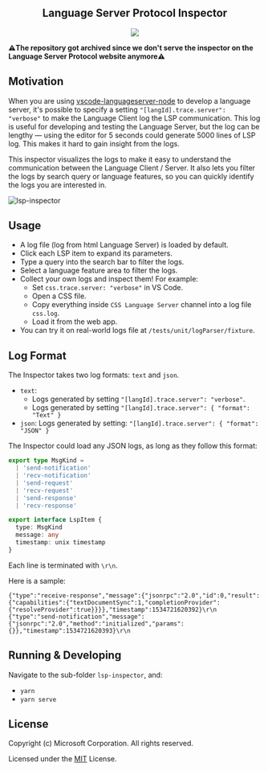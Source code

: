 <p>
  <h2 align="center">Language Server Protocol Inspector</h2>
</p>

<p align="center">
  <a href="https://travis-ci.org/Microsoft/language-server-protocol-inspector">
    <img src="https://img.shields.io/travis/Microsoft/language-server-protocol-inspector.svg?style=flat-square">
  </a>
</p>

**⚠️The repository got archived since we don't serve the inspector on the Language Server Protocol website anymore⚠️**


## Motivation

When you are using [vscode-languageserver-node](https://github.com/Microsoft/vscode-languageserver-node) to develop a language server, it's possible to specify a setting `"[langId].trace.server": "verbose"` to make the Language Client log the LSP communication. This log is useful for developing and testing the Language Server, but the log can be lengthy — using the editor for 5 seconds could generate 5000 lines of LSP log. This makes it hard to gain insight from the logs.

This inspector visualizes the logs to make it easy to understand the communication between the Language Client / Server. It also lets you filter the logs by search query or language features, so you can quickly identify the logs you are interested in.

![lsp-inspector](https://user-images.githubusercontent.com/4033249/41323525-ba73697a-6e63-11e8-92a3-c655b34126f6.gif)

## Usage

- A log file (log from html Language Server) is loaded by default.
- Click each LSP item to expand its parameters.
- Type a query into the search bar to filter the logs.
- Select a language feature area to filter the logs.
- Collect your own logs and inspect them! For example:
  - Set `css.trace.server: "verbose"` in VS Code.
  - Open a CSS file.
  - Copy everything inside `CSS Language Server` channel into a log file `css.log`.
  - Load it from the web app.
- You can try it on real-world logs file at `/tests/unit/logParser/fixture`.

## Log Format

The Inspector takes two log formats: `text` and `json`.

- `text`:
  - Logs generated by setting `"[langId].trace.server": "verbose"`.
  - Logs generated by setting `"[langId].trace.server": { "format": "Text" }`
- `json`: Logs generated by setting: `"[langId].trace.server": { "format": "JSON" }`

The Inspector could load any JSON logs, as long as they follow this format:

```ts
export type MsgKind =
  | 'send-notification'
  | 'recv-notification'
  | 'send-request'
  | 'recv-request'
  | 'send-response'
  | 'recv-response'

export interface LspItem {
  type: MsgKind
  message: any
  timestamp: unix timestamp
}

```

Each line is terminated with `\r\n`.

Here is a sample:

```
{"type":"receive-response","message":{"jsonrpc":"2.0","id":0,"result":{"capabilities":{"textDocumentSync":1,"completionProvider":{"resolveProvider":true}}}},"timestamp":1534721620392}\r\n
{"type":"send-notification","message":{"jsonrpc":"2.0","method":"initialized","params":{}},"timestamp":1534721620393}\r\n
```

## Running & Developing
Navigate to the sub-folder `lsp-inspector`, and:
- `yarn`
- `yarn serve`

## License

Copyright (c) Microsoft Corporation. All rights reserved.

Licensed under the [MIT](LICENSE) License.

